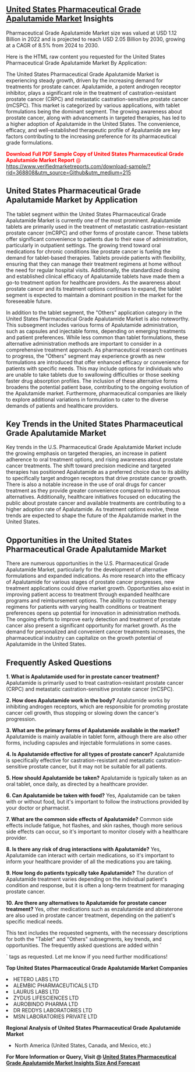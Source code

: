<h2><a href="https://www.verifiedmarketreports.com/download-sample/?rid=368808&amp;utm_source=Github&amp;utm_medium=215" target="_blank">United States Pharmaceutical Grade Apalutamide Market</a> Insights</h2><p>Pharmaceutical Grade Apalutamide Market size was valued at USD 1.12 Billion in 2022 and is projected to reach USD 2.05 Billion by 2030, growing at a CAGR of 8.5% from 2024 to 2030.</p><p>Here is the HTML raw content you requested for the United States Pharmaceutical Grade Apalutamide Market By Application: <p>The United States Pharmaceutical Grade Apalutamide Market is experiencing steady growth, driven by the increasing demand for treatments for prostate cancer. Apalutamide, a potent androgen receptor inhibitor, plays a significant role in the treatment of castration-resistant prostate cancer (CRPC) and metastatic castration-sensitive prostate cancer (mCSPC). This market is categorized by various applications, with tablet formulations being the dominant segment. The growing awareness about prostate cancer, along with advancements in targeted therapies, has led to a higher adoption of Apalutamide in the United States. The convenience, efficacy, and well-established therapeutic profile of Apalutamide are key factors contributing to the increasing preference for its pharmaceutical grade formulations. <p><span class=""><span style="color: #ff0000;"><strong>Download Full PDF Sample Copy of United States Pharmaceutical Grade Apalutamide Market Report</strong> @ </span><a href="https://www.verifiedmarketreports.com/download-sample/?rid=368808&amp;utm_source=Github&amp;utm_medium=215" target="_blank">https://www.verifiedmarketreports.com/download-sample/?rid=368808&amp;utm_source=Github&amp;utm_medium=215</a></span></p></p> <h2>United States Pharmaceutical Grade Apalutamide Market by Application</h2> <p>The tablet segment within the United States Pharmaceutical Grade Apalutamide Market is currently one of the most prominent. Apalutamide tablets are primarily used in the treatment of metastatic castration-resistant prostate cancer (mCRPC) and other forms of prostate cancer. These tablets offer significant convenience to patients due to their ease of administration, particularly in outpatient settings. The growing trend toward oral medications for chronic conditions like prostate cancer is fueling the demand for tablet-based therapies. Tablets provide patients with flexibility, ensuring that they can manage their treatment regimens at home without the need for regular hospital visits. Additionally, the standardized dosing and established clinical efficacy of Apalutamide tablets have made them a go-to treatment option for healthcare providers. As the awareness about prostate cancer and its treatment options continues to expand, the tablet segment is expected to maintain a dominant position in the market for the foreseeable future. <p>In addition to the tablet segment, the "Others" application category in the United States Pharmaceutical Grade Apalutamide Market is also noteworthy. This subsegment includes various forms of Apalutamide administration, such as capsules and injectable forms, depending on emerging treatments and patient preferences. While less common than tablet formulations, these alternative administration methods are important to consider in a comprehensive treatment approach. As pharmaceutical research continues to progress, the "Others" segment may experience growth as new formulations are introduced that offer enhanced efficacy or convenience for patients with specific needs. This may include options for individuals who are unable to take tablets due to swallowing difficulties or those seeking faster drug absorption profiles. The inclusion of these alternative forms broadens the potential patient base, contributing to the ongoing evolution of the Apalutamide market. Furthermore, pharmaceutical companies are likely to explore additional variations in formulation to cater to the diverse demands of patients and healthcare providers. <h2>Key Trends in the United States Pharmaceutical Grade Apalutamide Market</h2> <p>Key trends in the U.S. Pharmaceutical Grade Apalutamide Market include the growing emphasis on targeted therapies, an increase in patient adherence to oral treatment options, and rising awareness about prostate cancer treatments. The shift toward precision medicine and targeted therapies has positioned Apalutamide as a preferred choice due to its ability to specifically target androgen receptors that drive prostate cancer growth. There is also a notable increase in the use of oral drugs for cancer treatment as they provide greater convenience compared to intravenous alternatives. Additionally, healthcare initiatives focused on educating the public about prostate cancer and available treatments are contributing to a higher adoption rate of Apalutamide. As treatment options evolve, these trends are expected to shape the future of the Apalutamide market in the United States. <h2>Opportunities in the United States Pharmaceutical Grade Apalutamide Market</h2> <p>There are numerous opportunities in the U.S. Pharmaceutical Grade Apalutamide Market, particularly for the development of alternative formulations and expanded indications. As more research into the efficacy of Apalutamide for various stages of prostate cancer progresses, new treatment applications could drive market growth. Opportunities also exist in improving patient access to treatment through expanded healthcare programs and reimbursement options. The ability to customize therapy regimens for patients with varying health conditions or treatment preferences opens up potential for innovation in administration methods. The ongoing efforts to improve early detection and treatment of prostate cancer also present a significant opportunity for market growth. As the demand for personalized and convenient cancer treatments increases, the pharmaceutical industry can capitalize on the growth potential of Apalutamide in the United States. <h2>Frequently Asked Questions</h2> <p><strong>1. What is Apalutamide used for in prostate cancer treatment?</strong> Apalutamide is primarily used to treat castration-resistant prostate cancer (CRPC) and metastatic castration-sensitive prostate cancer (mCSPC).</p> <p><strong>2. How does Apalutamide work in the body?</strong> Apalutamide works by inhibiting androgen receptors, which are responsible for promoting prostate cancer cell growth, thus stopping or slowing down the cancer's progression.</p> <p><strong>3. What are the primary forms of Apalutamide available in the market?</strong> Apalutamide is mainly available in tablet form, although there are also other forms, including capsules and injectable formulations in some cases.</p> <p><strong>4. Is Apalutamide effective for all types of prostate cancer?</strong> Apalutamide is specifically effective for castration-resistant and metastatic castration-sensitive prostate cancer, but it may not be suitable for all patients.</p> <p><strong>5. How should Apalutamide be taken?</strong> Apalutamide is typically taken as an oral tablet, once daily, as directed by a healthcare provider.</p> <p><strong>6. Can Apalutamide be taken with food?</strong> Yes, Apalutamide can be taken with or without food, but it's important to follow the instructions provided by your doctor or pharmacist.</p> <p><strong>7. What are the common side effects of Apalutamide?</strong> Common side effects include fatigue, hot flashes, and skin rashes, though more serious side effects can occur, so it's important to monitor closely with a healthcare provider.</p> <p><strong>8. Is there any risk of drug interactions with Apalutamide?</strong> Yes, Apalutamide can interact with certain medications, so it's important to inform your healthcare provider of all the medications you are taking.</p> <p><strong>9. How long do patients typically take Apalutamide?</strong> The duration of Apalutamide treatment varies depending on the individual patient's condition and response, but it is often a long-term treatment for managing prostate cancer.</p> <p><strong>10. Are there any alternatives to Apalutamide for prostate cancer treatment?</strong> Yes, other medications such as enzalutamide and abiraterone are also used in prostate cancer treatment, depending on the patient's specific medical needs.</p> This text includes the requested segments, with the necessary descriptions for both the "Tablet" and "Others" subsegments, key trends, and opportunities. The frequently asked questions are added within `<p>` tags as requested. Let me know if you need further modifications!</p><p><strong>Top United States Pharmaceutical Grade Apalutamide Market Companies</strong></p><div data-test-id=""><p><li>HETERO LABS LTD</li><li> ALEMBIC PHARMACEUTICALS LTD</li><li> LAURUS LABS LTD</li><li> ZYDUS LIFESCIENCES LTD</li><li> AUROBINDO PHARMA LTD</li><li> DR REDDYS LABORATORIES LTD</li><li> MSN LABORATORIES PRIVATE LTD</li></p><div><strong>Regional Analysis of&nbsp;United States Pharmaceutical Grade Apalutamide Market</strong></div><ul><li dir="ltr"><p dir="ltr">North America&nbsp;(United States, Canada, and Mexico, etc.)</p></li></ul><p><strong>For More Information or Query, Visit @&nbsp;</strong><strong><a href="https://www.verifiedmarketreports.com/product/pharmaceutical-grade-apalutamide-market/?utm_source=Github&amp;utm_medium=215" target="_blank">United States Pharmaceutical Grade Apalutamide Market Insights Size And Forecast</a></strong></p></div>
